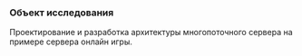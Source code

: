 ### Объект исследования 
Проектирование и разработка архитектуры многопоточного сервера на примере сервера онлайн игры.
